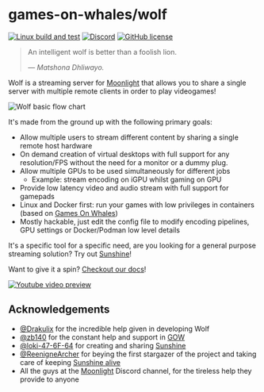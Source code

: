 # games-on-whales/wolf

[![Linux build and test](https://github.com/games-on-whales/wolf/actions/workflows/linux-build-test.yml/badge.svg)](https://github.com/games-on-whales/wolf/actions/workflows/linux-build-test.yml)
[![Discord](https://img.shields.io/discord/856434175455133727.svg?label=&logo=discord&logoColor=ffffff&color=7389D8&labelColor=6A7EC2)](https://discord.gg/kRGUDHNHt2)
[![GitHub license](https://img.shields.io/github/license/games-on-whales/wolf)](https://github.com/games-on-whales/wolf/blob/main/LICENSE)

> An intelligent wolf is better than a foolish lion.
>
> &mdash; <cite>Matshona Dhliwayo.</cite>

Wolf is a streaming server for [Moonlight](https://moonlight-stream.org/) that allows you to share a single server with
multiple remote clients in order to play videogames!

![Wolf basic flow chart](https://github.com/games-on-whales/wolf/blob/stable/docs/modules/ROOT/images/wolf-introduction.svg?raw=true)

It's made from the ground up with the following primary goals:

- Allow multiple users to stream different content by sharing a single remote host hardware
- On demand creation of virtual desktops with full support for any resolution/FPS without the need for a monitor or a
  dummy plug.
- Allow multiple GPUs to be used simultaneously for different jobs
    - Example: stream encoding on iGPU whilst gaming on GPU
- Provide low latency video and audio stream with full support for gamepads
- Linux and Docker first: run your games with low privileges in containers (based
  on [Games On Whales](https://github.com/games-on-whales/gow))
- Mostly hackable, just edit the config file to modify encoding pipelines, GPU settings or Docker/Podman low level
  details

It's a specific tool for a specific need, are you looking for a general purpose streaming solution?
Try out [Sunshine](https://github.com/LizardByte/Sunshine)!

Want to give it a spin? [Checkout our docs](https://games-on-whales.github.io/wolf/stable/)!

[![Youtube video preview](https://github.com/games-on-whales/wolf/blob/stable/docs/modules/ROOT/images/introduction-video.png?raw=true)](https://www.youtube.com/watch?v=z5jzLIUH6rA)

## Acknowledgements

- [@Drakulix](https://github.com/Drakulix) for the incredible help given in developing Wolf
- [@zb140](https://github.com/zb140) for the constant help and support in [GOW](https://github.com/games-on-whales/gow)
- [@loki-47-6F-64](https://github.com/loki-47-6F-64) for creating and
  sharing [Sunshine](https://github.com/loki-47-6F-64/sunshine)
- [@ReenigneArcher](https://github.com/ReenigneArcher) for beying the first stargazer of the project and taking care of
  keeping [Sunshine alive](https://github.com/LizardByte/Sunshine)
- All the guys at the [Moonlight](https://moonlight-stream.org/) Discord channel, for the tireless help they provide to
  anyone
